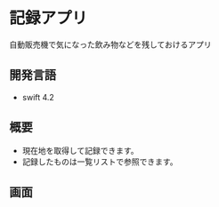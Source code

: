 # 記録アプリ
自動販売機で気になった飲み物などを残しておけるアプリ

## 開発言語
 - swift 4.2

## 概要
 - 現在地を取得して記録できます。
 - 記録したものは一覧リストで参照できます。

## 画面
